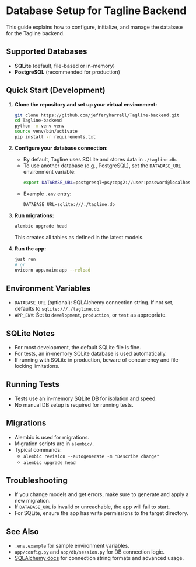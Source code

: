 # Database Setup for Tagline Backend

This guide explains how to configure, initialize, and manage the database for the Tagline backend.

## Supported Databases
- **SQLite** (default, file-based or in-memory)
- **PostgreSQL** (recommended for production)

## Quick Start (Development)

1. **Clone the repository and set up your virtual environment:**
    ```sh
    git clone https://github.com/jefferyharrell/Tagline-backend.git
    cd Tagline-backend
    python -m venv venv
    source venv/bin/activate
    pip install -r requirements.txt
    ```

2. **Configure your database connection:**
    - By default, Tagline uses SQLite and stores data in `./tagline.db`.
    - To use another database (e.g., PostgreSQL), set the `DATABASE_URL` environment variable:
      ```sh
      export DATABASE_URL=postgresql+psycopg2://user:password@localhost:5432/tagline
      ```
    - Example `.env` entry:
      ```env
      DATABASE_URL=sqlite:///./tagline.db
      ```

3. **Run migrations:**
    ```sh
    alembic upgrade head
    ```
    This creates all tables as defined in the latest models.

4. **Run the app:**
    ```sh
    just run
    # or
    uvicorn app.main:app --reload
    ```

## Environment Variables
- `DATABASE_URL` (optional): SQLAlchemy connection string. If not set, defaults to `sqlite:///./tagline.db`.
- `APP_ENV`: Set to `development`, `production`, or `test` as appropriate.

## SQLite Notes
- For most development, the default SQLite file is fine.
- For tests, an in-memory SQLite database is used automatically.
- If running with SQLite in production, beware of concurrency and file-locking limitations.

## Running Tests
- Tests use an in-memory SQLite DB for isolation and speed.
- No manual DB setup is required for running tests.

## Migrations
- Alembic is used for migrations.
- Migration scripts are in `alembic/`.
- Typical commands:
    - `alembic revision --autogenerate -m "Describe change"`
    - `alembic upgrade head`

## Troubleshooting
- If you change models and get errors, make sure to generate and apply a new migration.
- If `DATABASE_URL` is invalid or unreachable, the app will fail to start.
- For SQLite, ensure the app has write permissions to the target directory.

## See Also
- `.env.example` for sample environment variables.
- `app/config.py` and `app/db/session.py` for DB connection logic.
- [SQLAlchemy docs](https://docs.sqlalchemy.org/) for connection string formats and advanced usage.
